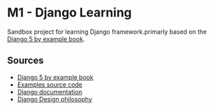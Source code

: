 # M1 - Django Learning

Sandbox project for learning Django framework.primarly based on the [Django 5 by example book](https://djangobyexample.com/).

## Sources

- [Django 5 by example book](https://djangobyexample.com/)
- [Examples source code](https://github.com/PacktPublishing/Django-5-By-Example)
- [Django documentation](https://docs.djangoproject.com/en/5.2//)
- [Django Design philosophy](https://docs.djangoproject.com/en/5.2/misc/design-philosophies/)
